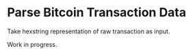 Parse Bitcoin Transaction Data
==============================
Take hexstring representation of raw transaction as input.

Work in progress.
